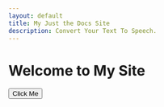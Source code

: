 ```yaml
---
layout: default
title: My Just the Docs Site
description: Convert Your Text To Speech.
---
```


# Welcome to My Site

<button class="btn" onclick="window.location.href='https://github.com/YusraMoidutty/tts.github.io/new/main'">Click Me</button>
